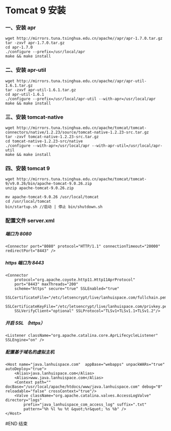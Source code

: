 #	Tomcat 9 安装

###	一、安装 apr
	wget http://mirrors.tuna.tsinghua.edu.cn/apache//apr/apr-1.7.0.tar.gz
	tar -zxvf apr-1.7.0.tar.gz
	cd apr-1.7.0
	./configure --prefix=/usr/local/apr
	make && make install
	
###	二、安装 apr-util
	wget http://mirrors.tuna.tsinghua.edu.cn/apache//apr/apr-util-1.6.1.tar.gz
	tar -zxvf apr-util-1.6.1.tar.gz
	cd apr-util-1.6.1
	./configure --prefix=/usr/local/apr-util --with-apr=/usr/local/apr
	make && make install
	
###	三、安装	tomcat-native
	wget http://mirrors.tuna.tsinghua.edu.cn/apache/tomcat/tomcat-connectors/native/1.2.23/source/tomcat-native-1.2.23-src.tar.gz
	tar -zxvf tomcat-native-1.2.23-src.tar.gz
	cd tomcat-native-1.2.23-src/native
	./configure --with-apr=/usr/local/apr --with-apr-util=/usr/local/apr-util
	make && make install
	
	
###	四、安装	tomcat 9
	wget http://mirrors.tuna.tsinghua.edu.cn/apache/tomcat/tomcat-9/v9.0.26/bin/apache-tomcat-9.0.26.zip
	unzip apache-tomcat-9.0.26.zip
	
	mv apache-tomcat-9.0.26 /usr/local/tomcat
	cd /usr/local/tomcat
	bin/startup.sh //启动 | 停止 bin/shutdown.sh
	
###	配置文件 server.xml

#####	端口为 8080
	<Connector port="8080" protocol="HTTP/1.1" connectionTimeout="20000" redirectPort="8443" />
	
#####	https 端口为 8443
	<Connector
		protocol="org.apache.coyote.http11.Http11AprProtocol"
		port="8443" maxThreads="200"
		scheme="https" secure="true" SSLEnabled="true"
		SSLCertificateFile="/etc/letsencrypt/live/lanhuispace.com/fullchain.pem"
		SSLCertificateKeyFile="/etc/letsencrypt/live/lanhuispace.com/privkey.pem"
		SSLVerifyClient="optional" SSLProtocol="TLSv1+TLSv1.1+TLSv1.2"/>

##### 开启 SSL （https） 
	<Listener className="org.apache.catalina.core.AprLifecycleListener" SSLEngine="on" />
	
##### 配置基于域名的虚拟主机
	<Host name="java.lanhuispace.com"  appBase="webapps" unpackWARs="true" autoDeploy="true">
		<Alias>java.lanhuispace.com</Alias>
		<Alias>www.java.lanhuispace.com</Alias>
		<Context path="" docBase="/usr/local/apache/htdocs/www/java.lanhuispace.com" debug="0" reloadable="false" crossContext="true"/> 
		<Valve className="org.apache.catalina.valves.AccessLogValve" directory="logs"
			prefix="java_lanhuispace_com_access_log" suffix=".txt"
			pattern="%h %l %u %t &quot;%r&quot; %s %b" />
	</Host>
	
#END 结束